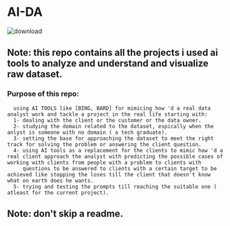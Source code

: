 # AI-DA  

![download](https://github.com/abdulrahmanyaser/AI-DA/assets/74540804/08701593-1fc2-4ece-a51e-8f0d1638d4fb)  


## Note: this repo contains all the projects i used ai tools to analyze and understand and visualize raw dataset.  
### Purpose of this repo:
      using AI TOOLS like [BING, BARD] for mimicing how 'd a real data analyst work and tackle a project in the real life starting with:  
      1- dealing with the client or the customer or the data owner.  
      2- studying the domain related to the dataset, espically when the anlyst is someone with no domain ( a tech graduate).  
      3- setting the base for approaching the dataset to meet the right track for solving the problem or answering the client question.  
      4- using AI tools as a replacement for the clients to mimic how 'd a real client approach the analyst with predicting the possible cases of working with clients from people with a problem to clients with   
         questions to be answered to clients with a certain target to be achieved like stopping the loses till the client that doesn't know what on earth does he wants.  
      5- trying and testing the prompts till reaching the suitable one ( atleast for the current project).

## Note: don't skip a readme.  
